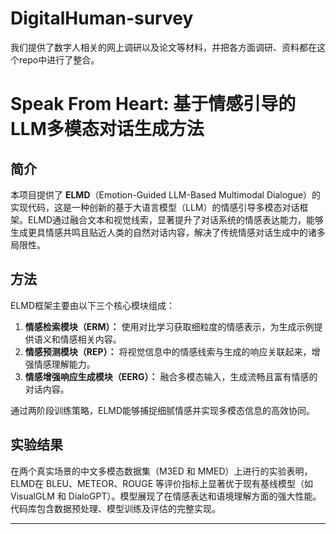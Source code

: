 # DigitalHuman-survey
我们提供了数字人相关的网上调研以及论文等材料，并把各方面调研、资料都在这个repo中进行了整合。

# Speak From Heart: 基于情感引导的LLM多模态对话生成方法

## 简介
本项目提供了 **ELMD**（Emotion-Guided LLM-Based Multimodal Dialogue）的实现代码，这是一种创新的基于大语言模型（LLM）的情感引导多模态对话框架。ELMD通过融合文本和视觉线索，显著提升了对话系统的情感表达能力，能够生成更具情感共鸣且贴近人类的自然对话内容，解决了传统情感对话生成中的诸多局限性。

## 方法
ELMD框架主要由以下三个核心模块组成：
1. **情感检索模块（ERM）：** 使用对比学习获取细粒度的情感表示，为生成示例提供语义和情感相关内容。
2. **情感预测模块（REP）：** 将视觉信息中的情感线索与生成的响应关联起来，增强情感理解能力。
3. **情感增强响应生成模块（EERG）：** 融合多模态输入，生成流畅且富有情感的对话内容。

通过两阶段训练策略，ELMD能够捕捉细腻情感并实现多模态信息的高效协同。

## 实验结果
在两个真实场景的中文多模态数据集（M3ED 和 MMED）上进行的实验表明，ELMD在 BLEU、METEOR、ROUGE 等评价指标上显著优于现有基线模型（如 VisualGLM 和 DialoGPT）。模型展现了在情感表达和语境理解方面的强大性能。代码库包含数据预处理、模型训练及评估的完整实现。

---
